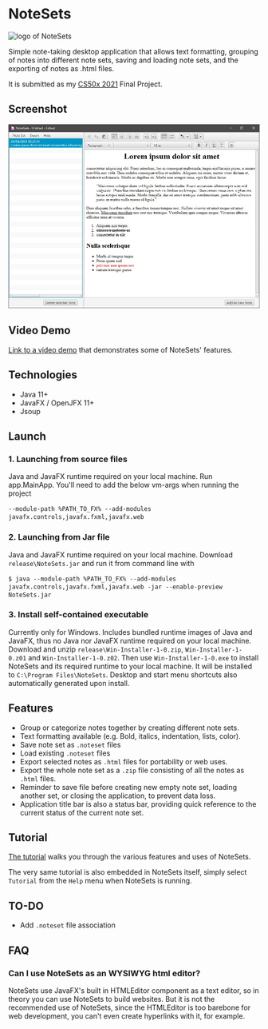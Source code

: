 # NoteSets
![logo of NoteSets](src/app/resources/images/logo.ico)

Simple note-taking desktop application that allows text formatting, grouping of
notes into different note sets, saving and loading note sets, and the exporting
of notes as .html files.

It is submitted as my [CS50x 2021](https://cs50.harvard.edu/x/2021/) Final
Project.

## Screenshot
![Image of NoteSets](src/app/resources/images/view_note.jpg)

## Video Demo
[Link to a video demo](https://youtu.be/rRDLMgRwgM4) that demonstrates
some of NoteSets' features.

## Technologies
- Java 11+
- JavaFX / OpenJFX 11+
- Jsoup

## Launch
### 1. Launching from source files
Java and JavaFX runtime required on your local machine. Run app.MainApp. You'll
need to add the below vm-args when running the project

```
--module-path %PATH_TO_FX% --add-modules
javafx.controls,javafx.fxml,javafx.web
```

### 2. Launching from Jar file
Java and JavaFX runtime required on your local machine. Download
`release\NoteSets.jar` and run it from command line with

```
$ java --module-path %PATH_TO_FX% --add-modules
javafx.controls,javafx.fxml,javafx.web -jar --enable-preview NoteSets.jar
```

### 3. Install self-contained executable
Currently only for Windows. Includes bundled runtime images of Java and JavaFX,
thus no Java nor JavaFX runtime required on your local machine. Download and
unzip `release\Win-Installer-1-0.zip`, `Win-Installer-1-0.z01` and `Win-Installer-1-0.z02`.
Then use `Win-Installer-1-0.exe` to install NoteSets and its required runtime to your local machine.
It will be installed to `C:\Program Files\NoteSets`. Desktop and start menu
shortcuts also automatically generated upon install.

## Features
- Group or categorize notes together by creating different note sets.
- Text formatting available (e.g. Bold, italics, indentation, lists, color).
- Save note set as `.noteset` files
- Load existing `.noteset` files
- Export selected notes as `.html` files for portability or web uses.
- Export the whole note set as a `.zip` file consisting of all the notes as
  `.html` files.
- Reminder to save file before creating new empty note set, loading another set,
  or closing the application, to prevent data loss.
- Application title bar is also a status bar, providing quick reference to the
  current status of the current note set.

## Tutorial
[The tutorial](https://tera-si.github.io/NoteSets/) walks you through the various features and uses of NoteSets.

The very same tutorial is also embedded in
NoteSets itself, simply select `Tutorial` from the `Help` menu when NoteSets is
running.

## TO-DO
- Add `.noteset` file association

## FAQ
### Can I use NoteSets as an WYSIWYG html editor?
NoteSets use JavaFX's built in HTMLEditor component as a text editor, so in
theory you can use NoteSets to build websites. But it is not the recommended use
of NoteSets, since the HTMLEditor is too barebone for web development, you can't
even create hyperlinks with it, for example.
